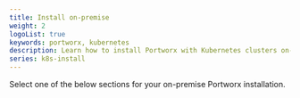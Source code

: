 ```yaml
---
title: Install on-premise
weight: 2
logoList: true
keywords: portworx, kubernetes
description: Learn how to install Portworx with Kubernetes clusters on-premise.
series: k8s-install
---
```


Select one of the below sections for your on-premise Portworx installation.
